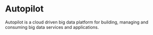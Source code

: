 Autopilot
=========

Autopilot is a cloud driven big data platform for building, managing and consuming big data
services and applications.
